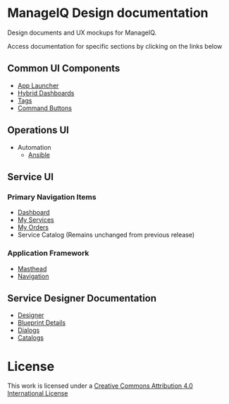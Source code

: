 # ManageIQ Design documentation
Design documents and UX mockups for ManageIQ.

Access documentation for specific sections by clicking on the links below

## Common UI Components
  - [App Launcher](https://manageiq.github.io/manageiq-design/UX/common/AppLauncher/design)
  - [Hybrid Dashboards](https://manageiq.github.io/manageiq-design/UX/common/HybridDashboards/design)
  - [Tags](https://manageiq.github.io/manageiq-design/UX/common/Tags/design)
  - [Command Buttons](https://manageiq.github.io/manageiq-design/UX/common/Button-Layout/design)

## Operations UI
  - Automation
    - [Ansible](https://manageiq.github.io/manageiq-design/UX/ui-classic/automation/ansible/ansible)

## Service UI
### Primary Navigation Items
  - [Dashboard](https://manageiq.github.io/manageiq-design/UX/ui-service/Dashboard/design)
  - [My Services](https://manageiq.github.io/manageiq-design/UX/ui-service/MyServices/design)
  - [My Orders](https://manageiq.github.io/manageiq-design/UX/ui-service/MyOrders/design)
  - Service Catalog (Remains unchanged from previous release)

### Application Framework
- [Masthead](https://manageiq.github.io/manageiq-design/UX/ui-service/Framework/masthead)
- [Navigation](https://manageiq.github.io/manageiq-design/UX/ui-service/Framework/navigation)

## Service Designer Documentation

  - [Designer](https://manageiq.github.io/manageiq-design/UX/ui-service/designer/design)
  - [Blueprint Details](https://manageiq.github.io/manageiq-design/UX/ui-service/designer/BlueprintDetails/design)
  - [Dialogs](https://manageiq.github.io/manageiq-design/UX/ui-service/designer/Dialogs/design)
  - [Catalogs](https://manageiq.github.io/manageiq-design/UX/ui-service/Catalogs/design)

# License

This work is licensed under a [Creative Commons Attribution 4.0 International License](http://creativecommons.org/licenses/by/4.0/)
